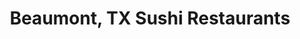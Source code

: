 ---
layout: city
title: Beaumont, TX Sushi Restaurants
permalink: /texas/beaumont/
stateAbbr: TX
stateName: Texas
cityName: Beaumont
---